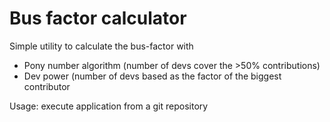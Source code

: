 # Bus factor calculator

Simple utility to calculate the bus-factor with

 * Pony number algorithm (number of devs cover the >50% contributions)
 * Dev power (number of devs based as the factor of the biggest contributor

Usage: execute application from a git repository
